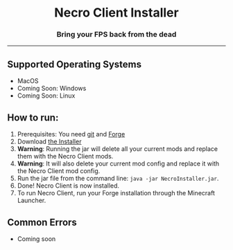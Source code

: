 <h1 align = "center">Necro Client Installer</h1>
<h3 align = "center">Bring your FPS back from the dead</h3>

_______

## Supported Operating Systems
- MacOS
- Coming Soon: Windows
- Coming Soon: Linux

## How to run:
1. Prerequisites: You need [git](https://git-scm.com/downloads) and [Forge](https://files.minecraftforge.net/net/minecraftforge/forge/)
2. Download [the Installer](https://github.com/NecroClient/Installer/blob/master/build/NecroInstaller.jar)
3. **Warning**: Running the jar will delete all your current mods and replace them with the Necro Client mods.
4. **Warning**: It will also delete your current mod config and replace it with the Necro Client mod config.
5. Run the jar file from the command line: `java -jar NecroInstaller.jar`.
6. Done! Necro Client is now installed.
7. To run Necro Client, run your Forge installation through the Minecraft Launcher.


## Common Errors
- Coming soon